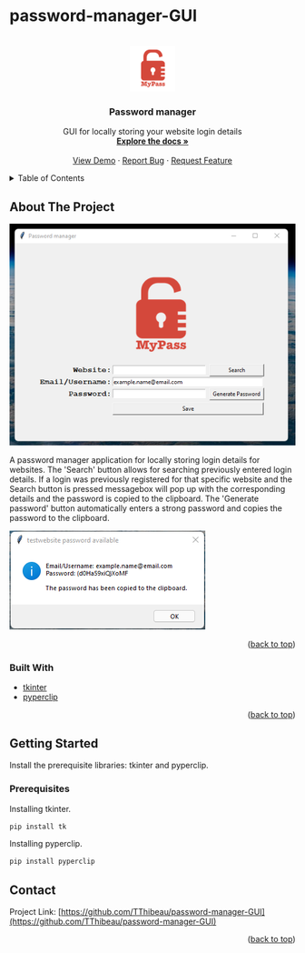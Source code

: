 # password-manager-GUI 

<div id="top"></div>

<!-- PROJECT LOGO -->
<br />
<div align="center">
  <a href="https://github.com/TThibeau/password-manager-GUI">
    <img src="logo.png" alt="Logo" width="80" height="80">
  </a>
<h3 align="center">Password manager</h3>

  <p align="center">
    GUI for locally storing your website login details
    <br />
    <a href="https://github.com/TThibeau/password-manager-GUI"><strong>Explore the docs »</strong></a>
    <br />
    <br />
    <a href="https://github.com/TThibeau/password-manager-GUI">View Demo</a>
    ·
    <a href="https://github.com/TThibeau/password-manager-GUI/issues">Report Bug</a>
    ·
    <a href="https://github.com/TThibeau/password-manager-GUI/issues">Request Feature</a>
  </p>
</div>

<!-- TABLE OF CONTENTS -->
<details>
  <summary>Table of Contents</summary>
  <ol>
    <li>
      <a href="#about-the-project">About The Project</a>
      <ul>
        <li><a href="#built-with">Built With</a></li>
      </ul>
    </li>
    <li>
      <a href="#getting-started">Getting Started</a>
      <ul>
        <li><a href="#prerequisites">Prerequisites</a></li>
      </ul>
    </li>
    <li><a href="#contact">Contact</a></li>
  </ol>
</details>



<!-- ABOUT THE PROJECT -->
## About The Project

[![Password manager screenshot][product-screenshot]](https://github.com/TThibeau/password-manager-GUI/Pw_manager_screenshot.png)

A password manager application for locally storing login details for websites. The 'Search' button allows for searching previously entered login details. If a login was previously registered for that specific website and the Search button is pressed messagebox will pop up with the corresponding details and the password is copied to the clipboard. The 'Generate password' button automatically enters a strong password and copies the password to the clipboard.

[![Messagebox screenshot][messagebox-screenshot]](https://github.com/TThibeau/password-manager-GUI/messagebox.png)

<p align="right">(<a href="#top">back to top</a>)</p>


### Built With

* [tkinter](https://docs.python.org/3/library/tkinter.html)
* [pyperclip](https://pypi.org/project/pyperclip/)

<p align="right">(<a href="#top">back to top</a>)</p>


<!-- GETTING STARTED -->
## Getting Started
Install the prerequisite libraries: tkinter and pyperclip.
### Prerequisites

Installing tkinter.
  ```sh
  pip install tk
  ```

Installing pyperclip.
  ```sh
  pip install pyperclip  
  ```


<!-- CONTACT -->
## Contact

Project Link: [https://github.com/TThibeau/password-manager-GUI](https://github.com/TThibeau/password-manager-GUI)

<p align="right">(<a href="#top">back to top</a>)</p>

<!-- MARKDOWN LINKS & IMAGES -->
<!-- https://www.markdownguide.org/basic-syntax/#reference-style-links -->
<!-- [contributors-shield]: https://img.shields.io/github/contributors/TThibeau/flash-card-application.svg?style=for-the-badge
[contributors-url]: https://github.com/TThibeau/flash-card-application/graphs/contributors
[forks-shield]: https://img.shields.io/github/forks/TThibeau/flash-card-application.svg?style=for-the-badge
[forks-url]: https://github.com/TThibeau/flash-card-application/network/members
[stars-shield]: https://img.shields.io/github/stars/TThibeau/flash-card-application.svg?style=for-the-badge
[stars-url]: https://github.com/TThibeau/flash-card-application/stargazers
[issues-shield]: https://img.shields.io/github/issues/TThibeau/flash-card-application.svg?style=for-the-badge
[issues-url]: https://github.com/TThibeau/flash-card-application/issues
[license-shield]: https://img.shields.io/github/license/TThibeau/flash-card-application.svg?style=for-the-badge
[license-url]: https://github.com/TThibeau/flash-card-application/blob/master/LICENSE.txt
[linkedin-shield]: https://img.shields.io/badge/-LinkedIn-black.svg?style=for-the-badge&logo=linkedin&colorB=555
[linkedin-url]: https://linkedin.com/in/linkedin_username -->
[product-screenshot]: Pw_manager_screenshot.png
[messagebox-screenshot]: messagebox.png